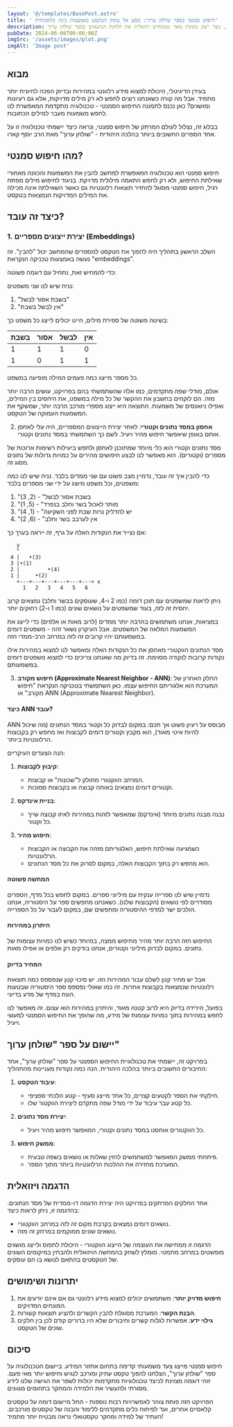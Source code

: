 ```yaml
---
layout: '@/templates/BasePost.astro'
title: ' חיפוש סמנטי בספר שולחן ערוך: מסע אל עומק הטקסט באמצעות בינה מלאכותית'
description: ניסוי מרתק בו השתמשתי במודל של בינה מלאכותית כדי למיין את כל הסעיפים בשולחן ערוך לנקודות במרחב, נוצר ייצוג מסקרן מאד שממחיש ויזואלית את חלוקת הנושאים בספר שולחן ערוך..
pubDate: 2024-06-06T00:00:00Z
imgSrc: '/assets/images/plot.png'
imgAlt: 'Image post'
---
```

## מבוא

בעידן הדיגיטלי, היכולת למצוא מידע רלוונטי במהירות ובדיוק הפכה לחיונית יותר מתמיד. אבל מה קורה כשאנחנו רוצים לחפש לא רק מילים מדויקות, אלא גם רעיונות ומושגים? כאן נכנס לתמונה החיפוש הסמנטי - טכנולוגיה מתקדמת המאפשרת לנו לחפש משמעות מעבר למילים הכתובות.

בבלוג זה, נצלול לעולם המרתק של חיפוש סמנטי, ונראה כיצד יישמתי טכנולוגיה זו על אחד הספרים החשובים ביותר בהלכה היהודית - "שולחן ערוך" מאת הרב יוסף קארו.

## מהו חיפוש סמנטי?
חיפוש סמנטי הוא טכנולוגיה המאפשרת למחשב להבין את המשמעות והכוונה מאחורי שאילתת החיפוש, ולא רק לחפש התאמה מילולית מדויקת. בניגוד לחיפוש מילים מפתח רגיל, חיפוש סמנטי מסוגל להחזיר תוצאות רלוונטיות גם כאשר השאילתה אינה מכילה את המילים המדויקות הנמצאות בטקסט.

## כיצד זה עובד?

### 1. יצירת ייצוגים מספריים (Embeddings)

השלב הראשון בתהליך היה להפוך את הטקסט למספרים שהמחשב יכול "להבין". זה נעשה באמצעות טכניקה הנקראת "embeddings".

כדי להמחיש זאת, נתחיל עם דוגמה פשוטה:

נניח שיש לנו שני משפטים:
1. "בשבת אסור לבשל"
2. "אין לבשל בשבת"

בשיטה פשוטה של ספירת מילים, היינו יכולים לייצג כל משפט כך:

| בשבת | אסור | לבשל | אין |
|-------|-------|-------|------|
|   1   |   1   |   1   |  0   |
|   1   |   0   |   1   |  1   |

כל מספר מייצג כמה פעמים המילה מופיעה במשפט.

אולם, מודלי שפה מתקדמים, כמו אלה שהשתמשתי בהם בפרויקט, עושים הרבה יותר מזה. הם לוקחים בחשבון את ההקשר של כל מילה במשפט, את היחסים בין המילים, ואפילו ניואנסים של משמעות. התוצאה היא ייצוג מספרי מורכב הרבה יותר, שמשקף את המשמעות העמוקה של הטקסט.

2. **אחסון במסד נתונים וקטורי**:
לאחר יצירת הייצוגים המספריים, היה עלי לאחסן אותם באופן שיאפשר חיפוש מהיר ויעיל. לשם כך השתמשתי במסד נתונים וקטורי.

מסד נתונים וקטורי הוא כלי מיוחד שמתוכנן לאחסן ולחפש ביעילות רשימות ארוכות של מספרים (וקטורים). הוא מאפשר לנו לבצע חיפושים מהירים על כמויות גדולות של נתונים מסוג זה.

כדי להבין איך זה עובד, נדמיין מצב פשוט עם שני ממדים בלבד. נניח שיש לנו כמה משפטים, וכל משפט מיוצג על ידי שני מספרים בלבד:

1. "בשבת אסור לבשל" - (2, 3)
2. "מותר לאכול בשר וחלב בנפרד" - (5, 1)
3. "יש להדליק נרות שבת לפני השקיעה" - (1, 4)
4. "אין לערבב בשר וחלב" - (6, 2)

אם נצייר את הנקודות האלה על גרף, זה ייראה בערך כך:

```
   y
   ^
 4 |   •(3)
 3 |•(1)
 2 |         •(4)
 1 |     •(2)
   +---+---+---+---+---+---> x
     1   2   3   4   5   6
```

ניתן לראות שמשפטים עם תוכן דומה (כמו 2 ו-4, שעוסקים בבשר וחלב) נמצאים קרוב יחסית זה לזה, בעוד שמשפטים על נושאים שונים (כמו 1 ו-2) רחוקים יותר.

במציאות, אנחנו משתמשים בהרבה יותר ממדים (לרוב מאות או אלפים) כדי לייצג את המשמעות המלאה של המשפטים. אבל העיקרון נשאר זהה - משפטים דומים במשמעותם יהיו קרובים זה לזה במרחב הרב-ממדי הזה.

מסד הנתונים הווקטורי מאחסן את כל הנקודות האלה ומאפשר לנו למצוא במהירות אילו נקודות קרובות לנקודה מסוימת. זה בדיוק מה שאנחנו צריכים כדי למצוא משפטים דומים במשמעותם.


3. **חיפוש מקורב (Approximate Nearest Neighbor - ANN)**:
החלק האחרון של המערכת הוא אלגוריתם החיפוש עצמו. כאן השתמשתי בטכניקה הנקראת "חיפוש מקורב" או ANN (Approximate Nearest Neighbor).

#### כיצד ANN עובד?

ANN מבוסס על רעיון פשוט אך חכם: במקום לבדוק כל וקטור במסד הנתונים (מה שיכול להיות איטי מאוד), הוא מקבץ וקטורים דומים לקבוצות ואז מחפש רק בקבוצות הרלוונטיות ביותר.

הנה הצעדים העיקריים:

1. **קיבוץ לקבוצות**: 
   - המרחב הווקטורי מחולק ל"שכונות" או קבוצות.
   - וקטורים דומים נמצאים באותה קבוצה או בקבוצות סמוכות.

2. **בניית אינדקס**: 
   - נבנה מבנה נתונים מיוחד (אינדקס) שמאפשר לזהות במהירות לאיזו קבוצה שייך כל וקטור.

3. **חיפוש מהיר**: 
   - כשמגיעה שאילתת חיפוש, האלגוריתם מזהה את הקבוצה או הקבוצות הרלוונטיות.
   - הוא מחפש רק בתוך הקבוצות האלה, במקום לסרוק את כל מסד הנתונים.

#### המחשה פשוטה

נדמיין שיש לנו ספרייה ענקית עם מיליוני ספרים. במקום לחפש בכל מדף, הספרים מסודרים לפי נושאים (הקבוצות שלנו). כשאנחנו מחפשים ספר על היסטוריה, אנחנו הולכים ישר למדפי ההיסטוריה ומחפשים שם, במקום לעבור על כל הספרייה.

#### היתרון במהירות

החיפוש הזה הרבה יותר מהיר מחיפוש ממצה, במיוחד כשיש לנו כמויות עצומות של נתונים. במקום לבדוק מיליוני וקטורים, אנחנו בודקים רק אלפים או אפילו מאות.

#### המחיר בדיוק

אבל יש מחיר קטן לשלם עבור המהירות הזו. יש סיכוי קטן שנפספס כמה תוצאות רלוונטיות שנמצאות בקבוצות אחרות. זה כמו שאולי נפספס ספר היסטוריה שבטעות הונח במדף של מדע בדיוני.

בפועל, הירידה בדיוק היא לרוב קטנה מאוד, והיתרון במהירות הוא עצום. זה מאפשר לנו לחפש במהירות בתוך כמויות עצומות של מידע, מה שהופך את החיפוש הסמנטי למעשי ויעיל.


## יישום על ספר "שולחן ערוך"

בפרויקט זה, יישמתי את טכנולוגיית החיפוש הסמנטי על ספר "שולחן ערוך", אחד החיבורים החשובים ביותר בהלכה היהודית. הנה כמה נקודות מעניינות מהתהליך:

1. **עיבוד הטקסט**: 
   - חילקתי את הספר לקטעים קצרים, כל אחד מייצג סעיף - קטע הלכתי ספציפי.
   - כל קטע עבר עיבוד על ידי מודל שפה מתקדם ליצירת הווקטור שלו.

2. **יצירת מסד נתונים**: 
   - כל הווקטורים אוחסנו במסד נתונים וקטורי, המאפשר חיפוש מהיר ויעיל.

3. **ממשק חיפוש**: 
   - פיתחתי ממשק המאפשר למשתמשים להזין שאלות או נושאים בשפה טבעית.
   - המערכת מחזירה את ההלכות הרלוונטיות ביותר מתוך הספר.

## הדגמה ויזואלית

אחד החלקים המרתקים בפרויקט היה יצירת הדגמה דו-ממדית של מסד הנתונים. בהדגמה זו, ניתן לראות כיצד:

- נושאים דומים נמצאים בקרבת מקום זה לזה במרחב הווקטורי.
- נושאים שונים ממוקמים במרחק זה מזה.

הדגמה זו ממחישה את העוצמה של הייצוג הווקטורי - היכולת לתפוס ולייצג מושגים מופשטים במרחב מתמטי. מומלץ לשחק בהמחשה הויזואלית ולהבחין במיקומים השונים של הטקסטים בהתאם לנושא בו הם עוסקים.


## יתרונות ושימושים

1. **חיפוש מדויק יותר**: משתמשים יכולים למצוא מידע רלוונטי גם אם אינם יודעים את המונחים המדויקים.
2. **הבנת הקשר**: המערכת מסוגלת להבין הקשרים ולהציע תוצאות קשורות.
3. **גילוי ידע**: אפשרות לגלות קשרים וחיבורים שלא היו ברורים קודם לכן בין חלקים שונים של הטקסט.


## סיכום

חיפוש סמנטי מייצג צעד משמעותי קדימה בתחום אחזור המידע. ביישום הטכנולוגיה על ספר "שולחן ערוך", הצלחנו להפוך טקסט עתיק ומורכב לנגיש וחיפוש יותר מאי פעם. זוהי דוגמה מצוינת לכיצד טכנולוגיות מתקדמות יכולות לשפר את הגישה שלנו לידע מסורתי ולהעשיר את הלמידה והמחקר בתחומים מגוונים.

הפרויקט הזה פותח צוהר לאפשרויות רבות נוספות - החל מיישום דומה על טקסטים קלאסיים אחרים, ועד לפיתוח כלים מתקדמים ללימוד והבנה של טקסטים מורכבים. העתיד של למידה ומחקר טקסטואלי נראה מבטיח יותר מתמיד!
